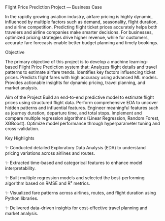  Flight Price Prediction Project — Business Case

In the rapidly growing aviation industry, airfare pricing is highly dynamic, influenced by multiple factors such as demand, seasonality, flight duration, and airline competition. Predicting flight ticket prices accurately helps both travelers and airline companies make smarter decisions. For businesses, optimized pricing strategies drive higher revenue, while for customers, accurate fare forecasts enable better budget planning and timely bookings.

 Objective

The primary objective of this project is to develop a machine learning-based Flight Price Prediction system that:
Analyzes flight details and travel patterns to estimate airfare trends.
Identifies key factors influencing ticket prices.
Predicts flight fares with high accuracy using advanced ML models.
Provides actionable insights for dynamic pricing, travel planning, and market analysis.

Aim of the Project
Build an end-to-end predictive model to estimate flight prices using structured flight data.
Perform comprehensive EDA to uncover hidden patterns and influential features.
Engineer meaningful features such as journey duration, departure time, and total stops.
Implement and compare multiple regression algorithms (Linear Regression, Random Forest, XGBoost).
Optimize model performance through hyperparameter tuning and cross-validation.

Key Highlights

✨ Conducted detailed Exploratory Data Analysis (EDA) to understand pricing variations across airlines and routes.

✨ Extracted time-based and categorical features to enhance model interpretability.

✨ Built multiple regression models and selected the best-performing algorithm based on RMSE and R² metrics.

✨ Visualized fare patterns across airlines, routes, and flight duration using Python libraries.

✨ Delivered data-driven insights for cost-effective travel planning and market analysis.
